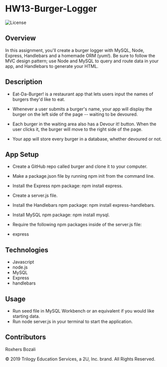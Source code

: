 # HW13-Burger-Logger

![License](https://img.shields.io/badge/License-APACHE2.0-blue.svg)<br />

## Overview
In this assignment, you'll create a burger logger with MySQL, Node, Express, Handlebars and a homemade ORM (yum!). Be sure to follow the MVC design pattern; use Node and MySQL to query and route data in your app, and Handlebars to generate your HTML.

## Description

* Eat-Da-Burger! is a restaurant app that lets users input the names of burgers they'd like to eat.

* Whenever a user submits a burger's name, your app will display the burger on the left side of the page -- waiting to be devoured.

* Each burger in the waiting area also has a Devour it! button. When the user clicks it, the burger will move to the right side of the page.

* Your app will store every burger in a database, whether devoured or not.

## App Setup

* Create a GitHub repo called burger and clone it to your computer.


* Make a package.json file by running npm init from the command line.


* Install the Express npm package: npm install express.


* Create a server.js file.


* Install the Handlebars npm package: npm install express-handlebars.


* Install MySQL npm package: npm install mysql.


* Require the following npm packages inside of the server.js file:

* express

## Technologies
 * Javascript
 * node.js
 * MySQL 
 * Express
 * handlebars

## Usage
  * Run seed file in MySQL Workbench or an equivalent if you would like starting data.
  * Run node server.js in your terminal to start the application.

## Contributors
  Roxhers Bozali

© 2019 Trilogy Education Services, a 2U, Inc. brand. All Rights Reserved.